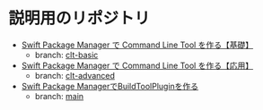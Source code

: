 # 説明用のリポジトリ

- [Swift Package Manager で Command Line Tool を作る【基礎】](https://zenn.dev/kyome/articles/ef882158791c59)
  - branch: [clt-basic](https://github.com/Kyome22/LineCountPlugin/tree/clt-basic)
- [Swift Package Manager で Command Line Tool を作る【応用】](https://zenn.dev/kyome/articles/16dc5260d0c29b)
  - branch: [clt-advanced](https://github.com/Kyome22/LineCountPlugin/tree/clt-advanced)
- [Swift Package ManagerでBuildToolPluginを作る](https://zenn.dev/kyome/articles/35f499aa5203ad)
  - branch: [main](https://github.com/Kyome22/LineCountPlugin/tree/main)
